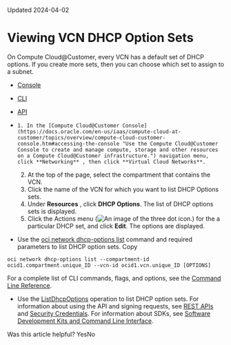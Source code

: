 Updated 2024-04-02
# Viewing VCN DHCP Option Sets
On Compute Cloud@Customer, every VCN has a default set of DHCP options. If you create more sets, then you can choose which set to assign to a subnet.
  * [Console](https://docs.oracle.com/en-us/iaas/compute-cloud-at-customer/topics/network/viewing-a-vcn-s-dhcp-option-sets.htm)
  * [CLI](https://docs.oracle.com/en-us/iaas/compute-cloud-at-customer/topics/network/viewing-a-vcn-s-dhcp-option-sets.htm)
  * [API](https://docs.oracle.com/en-us/iaas/compute-cloud-at-customer/topics/network/viewing-a-vcn-s-dhcp-option-sets.htm)


  *     1. In the [Compute Cloud@Customer Console](https://docs.oracle.com/en-us/iaas/compute-cloud-at-customer/topics/overview/compute-cloud-customer-console.htm#accessing-the-console "Use the Compute Cloud@Customer Console to create and manage compute, storage and other resources on a Compute Cloud@Customer infrastructure.") navigation menu, click **Networking** , then click **Virtual Cloud Networks**.
    2. At the top of the page, select the compartment that contains the VCN.
    3. Click the name of the VCN for which you want to list DHCP Options sets.
    4. Under **Resources** , click **DHCP Options**. 
The list of DHCP options sets is displayed.
    5. Click the Actions menu (![An image of the three dot icon.](https://docs.oracle.com/en-us/iaas/compute-cloud-at-customer/images/three-dots.png)) for the a particular DHCP set, and click **Edit**. 
The options are displayed.
  * Use the [oci network dhcp-options list](https://docs.oracle.com/iaas/tools/oci-cli/latest/oci_cli_docs/cmdref/network/dhcp-options/list.html) command and required parameters to list DHCP option sets.
Copy
```
oci network dhcp-options list --compartment-id ocid1.compartment.unique_ID --vcn-id ocid1.vcn.unique_ID [OPTIONS]
```

For a complete list of CLI commands, flags, and options, see the [Command Line Reference](https://docs.oracle.com/iaas/tools/oci-cli/latest/oci_cli_docs/index.html).
  * Use the [ListDhcpOptions](https://docs.oracle.com/iaas/api/#/en/iaas/latest/DhcpOptions/ListDhcpOptions) operation to list DHCP option sets.
For information about using the API and signing requests, see [REST APIs](https://docs.oracle.com/iaas/Content/API/Concepts/usingapi.htm#REST_APIs) and [Security Credentials](https://docs.oracle.com/iaas/Content/General/Concepts/credentials.htm). For information about SDKs, see [Software Development Kits and Command Line Interface](https://docs.oracle.com/iaas/Content/API/Concepts/sdks.htm#Software_Development_Kits_and_Command_Line_Interface).


Was this article helpful?
YesNo

